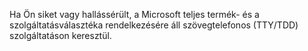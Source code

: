 Ha Ön siket vagy hallássérült, a Microsoft teljes termék- és a szolgáltatásválasztéka rendelkezésére áll szövegtelefonos (TTY/TDD) szolgáltatáson keresztül.

<!--HONumber=Oct16_HO1-->


